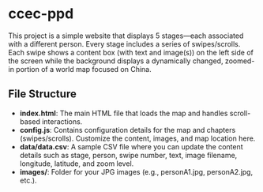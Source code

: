 # ccec-ppd

This project is a simple website that displays 5 stages—each associated with a different person. Every stage includes a series of swipes/scrolls. Each swipe shows a content box (with text and image(s)) on the left side of the screen while the background displays a dynamically changed, zoomed-in portion of a world map focused on China.

## File Structure

- **index.html**: The main HTML file that loads the map and handles scroll-based interactions.
- **config.js**: Contains configuration details for the map and chapters (swipes/scrolls). Customize the content, images, and map location here.
- **data/data.csv**: A sample CSV file where you can update the content details such as stage, person, swipe number, text, image filename, longitude, latitude, and zoom level.
- **images/**: Folder for your JPG images (e.g., personA1.jpg, personA2.jpg, etc.).

